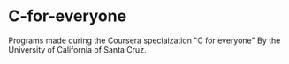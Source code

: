 # C-for-everyone
Programs made during the Coursera speciaization "C for everyone" By the University of California of Santa Cruz.

